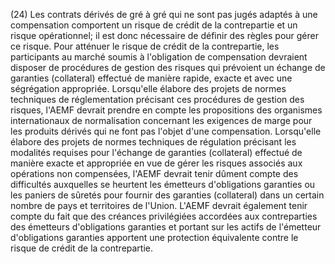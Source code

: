 (24) Les contrats dérivés de gré à gré qui ne sont pas jugés adaptés à une compensation comportent un risque de crédit de la contrepartie et un risque opérationnel; il est donc nécessaire de définir des règles pour gérer ce risque. Pour atténuer le risque de crédit de la contrepartie, les participants au marché soumis à l'obligation de compensation devraient disposer de procédures de gestion des risques qui prévoient un échange de garanties (collateral) effectué de manière rapide, exacte et avec une ségrégation appropriée. Lorsqu'elle élabore des projets de normes techniques de réglementation précisant ces procédures de gestion des risques, l'AEMF devrait prendre en compte les propositions des organismes internationaux de normalisation concernant les exigences de marge pour les produits dérivés qui ne font pas l'objet d'une compensation. Lorsqu'elle élabore des projets de normes techniques de régulation précisant les modalités requises pour l'échange de garanties (collateral) effectué de manière exacte et appropriée en vue de gérer les risques associés aux opérations non compensées, l'AEMF devrait tenir dûment compte des difficultés auxquelles se heurtent les émetteurs d'obligations garanties ou les paniers de sûretés pour fournir des garanties (collateral) dans un certain nombre de pays et territoires de l'Union. L'AEMF devrait également tenir compte du fait que des créances privilégiées accordées aux contreparties des émetteurs d'obligations garanties et portant sur les actifs de l'émetteur d'obligations garanties apportent une protection équivalente contre le risque de crédit de la contrepartie.
